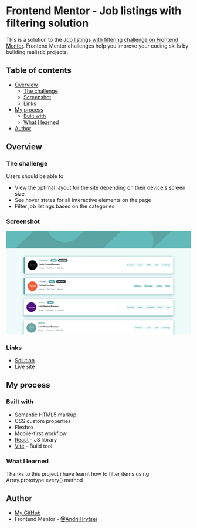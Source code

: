 # Frontend Mentor - Job listings with filtering solution

This is a solution to the [Job listings with filtering challenge on Frontend Mentor](https://www.frontendmentor.io/challenges/job-listings-with-filtering-ivstIPCt). Frontend Mentor challenges help you improve your coding skills by building realistic projects. 

## Table of contents

- [Overview](#overview)
  - [The challenge](#the-challenge)
  - [Screenshot](#screenshot)
  - [Links](#links)
- [My process](#my-process)
  - [Built with](#built-with)
  - [What I learned](#what-i-learned)
- [Author](#author)

## Overview

### The challenge

Users should be able to:

- View the optimal layout for the site depending on their device's screen size
- See hover states for all interactive elements on the page
- Filter job listings based on the categories

### Screenshot

![](./public/images/Screenshot%202024-07-11%20at%2011-22-54%20Vite%20React%20TS.png)

### Links

- [Solution](https://github.com/AndriiHrytsei/job-listing-with-filtering/tree/main/src)
- [Live site](https://andriihrytsei.github.io/job-listing-with-filtering/)

## My process

### Built with

- Semantic HTML5 markup
- CSS custom properties
- Flexbox
- Mobile-first workflow
- [React](https://reactjs.org/) - JS library
- [Vite](https://vitejs.dev/) – Build tool

### What I learned

Thanks to this project i have learnt how to filter items using Array.prototype.every() method

## Author

- [My GitHub](https://github.com/AndriiHrytsei)
- Frontend Mentor - [@AndriiHrytsei](https://www.frontendmentor.io/profile/AndriiHrytsei)

